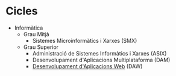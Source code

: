 # Cicles
* Informàtica
  * Grau Mitjà
    * Sistemes Microinformàtics i Xarxes (SMX)
  * Grau Superior
    * Administració de Sistemes Informàtics i Xarxes (ASIX)
    * Desenvolupament d'Aplicacions Multiplataforma (DAM)
    * [Desenvolupament d'Aplicacions Web](materials/informatica/daw) (DAW)
